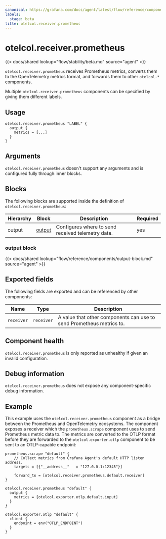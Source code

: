 ```yaml
---
canonical: https://grafana.com/docs/agent/latest/flow/reference/components/otelcol.receiver.prometheus/
labels:
  stage: beta
title: otelcol.receiver.prometheus
---
```


# otelcol.receiver.prometheus

{{< docs/shared lookup="flow/stability/beta.md" source="agent" >}}

`otelcol.receiver.prometheus` receives Prometheus metrics, converts them to the
OpenTelemetry metrics format, and forwards them to other `otelcol.*`
components.

Multiple `otelcol.receiver.prometheus` components can be specified by giving them
different labels.

## Usage

```river
otelcol.receiver.prometheus "LABEL" {
  output {
    metrics = [...]
  }
}
```

## Arguments

`otelcol.receiver.prometheus` doesn't support any arguments and is configured fully
through inner blocks.

## Blocks

The following blocks are supported inside the definition of
`otelcol.receiver.prometheus`:

Hierarchy | Block | Description | Required
--------- | ----- | ----------- | --------
output | [output][] | Configures where to send received telemetry data. | yes

[output]: #output-block

### output block

{{< docs/shared lookup="flow/reference/components/output-block.md" source="agent" >}}

## Exported fields

The following fields are exported and can be referenced by other components:

Name | Type | Description
---- | ---- | -----------
`receiver` | `receiver` | A value that other components can use to send Prometheus metrics to.

## Component health

`otelcol.receiver.prometheus` is only reported as unhealthy if given an invalid
configuration.

## Debug information

`otelcol.receiver.prometheus` does not expose any component-specific debug
information.

## Example

This example uses the `otelcol.receiver.prometheus` component as a bridge
between the Prometheus and OpenTelemetry ecosystems. The component exposes a
receiver which the `prometheus.scrape` component uses to send Prometheus metric
data to. The metrics are converted to the OTLP format before they are forwarded
to the `otelcol.exporter.otlp` component to be sent to an OTLP-capable
endpoint:

```river
prometheus.scrape "default" {
    // Collect metrics from Grafana Agent's default HTTP listen address.
    targets = [{"__address__"   = "127.0.0.1:12345"}]

    forward_to = [otelcol.receiver.prometheus.default.receiver]
}

otelcol.receiver.prometheus "default" {
  output {
    metrics = [otelcol.exporter.otlp.default.input]
  }
}

otelcol.exporter.otlp "default" {
  client {
    endpoint = env("OTLP_ENDPOINT")
  }
}
```

